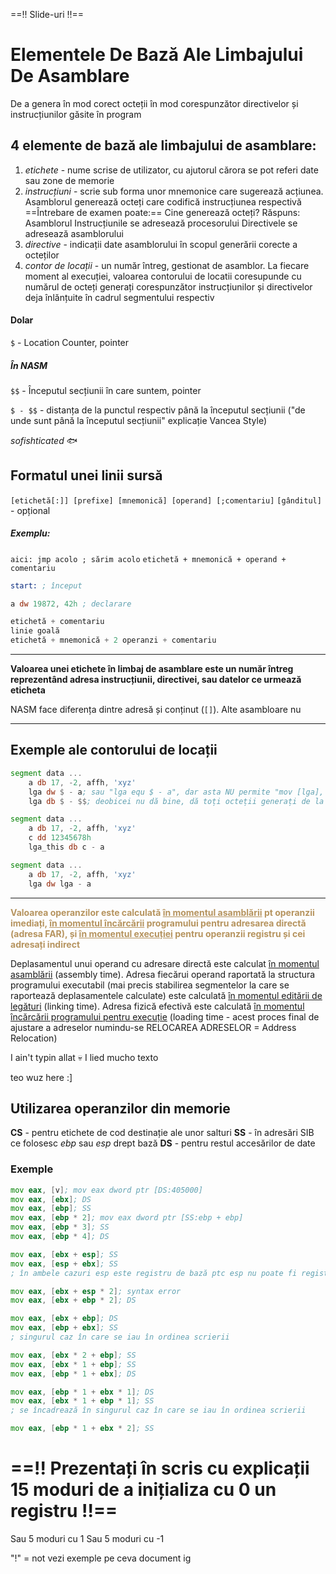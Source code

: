 ==!! Slide-uri !!==

# **Elementele De Bază Ale Limbajului De Asamblare**

De a genera în mod corect octeții în mod corespunzător directivelor și instrucțiunilor găsite în program

## 4 elemente de bază ale limbajului de asamblare:
1. *etichete* - nume scrise de utilizator, cu ajutorul cărora se pot referi date sau zone de memorie
2. *instrucțiuni* - scrie sub forma unor mnemonice care sugerează acțiunea. Asamblorul generează octeți care codifică instrucțiunea respectivă
==Întrebare de examen poate:== Cine generează octeți? Răspuns: Asamblorul
Instrucțiunile se adresează procesorului
Directivele se adresează asamblorului
3. *directive* - indicații date asamblorului în scopul generării corecte a octeților
4. *contor de locații* - un număr întreg, gestionat de asamblor. La fiecare moment al execuției, valoarea contorului de locatii coresupunde cu numărul de octeți generați corespunzător instrucțiunilor și directivelor deja înlănțuite în cadrul segmentului respectiv

#### Dolar
`$` - Location Counter, pointer
##### În NASM
`$$` - Începutul secțiunii în care suntem, pointer

`$ - $$` - distanța de la punctul respectiv până la începutul secțiunii ("de unde sunt până la începutul secțiunii" explicație Vancea Style)

*sofishticated* 🐟

## Formatul unei linii sursă
`[etichetă[:]] [prefixe] [mnemonică] [operand] [;comentariu]`
`[gânditul]` - opțional
##### Exemplu:
`aici: jmp acolo ; sărim acolo`
`etichetă + mnemonică + operand + comentariu`


```asm
start: ; început

a dw 19872, 42h ; declarare
```

```asm
etichetă + comentariu
linie goală
etichetă + mnemonică + 2 operanzi + comentariu
```

<hr>

**Valoarea unei etichete în limbaj de asamblare este un număr întreg reprezentând adresa instrucțiunii, directivei, sau datelor ce urmează eticheta**

NASM face diferența dintre adresă și conținut (`[]`). Alte asambloare nu

<hr>

## Exemple ale contorului de locații
```asm
segment data ...
	a db 17, -2, affh, 'xyz'
	lga dw $ - a; sau "lga equ $ - a", dar asta NU permite "mov [lga], ..."
	lga db $ - $$; deobicei nu dă bine, dă toți octeții generați de la începutul secțiunii curente (a.k.a. începutul segmentului). Dă lungimea corecta lui a numai dacă a este primul element definit în segment
```

```asm
segment data ...
	a db 17, -2, affh, 'xyz'
	c dd 12345678h
	lga_this db c - a
```

```asm
segment data ...
	a db 17, -2, affh, 'xyz'
	lga dw lga - a
```

<hr>

<span style="color:#B6945F"><b>Valoarea operanzilor este calculată <u>în momentul asamblării</u> pt operanzii imediați, <u>în momentul încărcării</u> programului pentru adresarea directă (adresa FAR), și <u>în momentul execuției</u> pentru operanzii registru și cei adresați indirect</b></span>

Deplasamentul unui operand cu adresare directă este calculat <u>în momentul asamblării</u> (assembly time). Adresa fiecărui operand raportată la structura programului executabil (mai precis stabilirea segmentelor la care se raportează deplasamentele calculate) este calculată <u>în momentul editării de legături</u> (linking time). Adresa fizică efectivă este calculată <u>în momentul încărcării programului pentru execuție</u> (loading time - acest proces final de ajustare a adreselor numindu-se RELOCAREA ADRESELOR = Address Relocation)

I ain't typin allat 💀 I lied
mucho texto

teo wuz here :]

## Utilizarea operanzilor din memorie
**CS** - pentru etichete de cod destinație ale unor salturi
**SS** - în adresări SIB ce folosesc *ebp* sau *esp* drept bază
**DS** - pentru restul accesărilor de date
### Exemple
```asm
mov eax, [v]; mov eax dword ptr [DS:405000]
mov eax, [ebx]; DS
mov eax, [ebp]; SS
mov eax, [ebp * 2]; mov eax dword ptr [SS:ebp + ebp]
mov eax, [ebp * 3]; SS
mov eax, [ebp * 4]; DS

mov eax, [ebx + esp]; SS
mov eax, [esp + ebx]; SS
; în ambele cazuri esp este registru de bază ptc esp nu poate fi registru de index

mov eax, [ebx + esp * 2]; syntax error
mov eax, [ebx + ebp * 2]; DS

mov eax, [ebx + ebp]; DS
mov eax, [ebp + ebx]; SS
; singurul caz în care se iau în ordinea scrierii

mov eax, [ebx * 2 + ebp]; SS
mov eax, [ebx * 1 + ebp]; SS
mov eax, [ebp * 1 + ebx]; DS

mov eax, [ebp * 1 + ebx * 1]; DS
mov eax, [ebx * 1 + ebp * 1]; SS
; se încadrează în singurul caz în care se iau în ordinea scrierii

mov eax, [ebp * 1 + ebx * 2]; SS

```

# ==!! Prezentați în scris cu explicații 15 moduri de a inițializa cu 0 un registru !!==
Sau 5 moduri cu 1
Sau 5 moduri cu -1

"!" = not
vezi exemple pe ceva document ig

